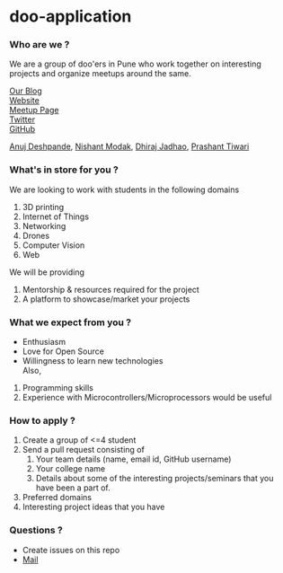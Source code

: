 doo-application
===============

### Who are we ?
We are a group of doo'ers in Pune who work together on interesting
projects and organize meetups around the same.

[Our Blog](http://internetofthings-pune.blogspot.in)  
[Website](http://doothings.in)  
[Meetup Page](www.meetup.com/The-Internet-of-Things/)  
[Twitter](https://twitter.com/doothings)  
[GitHub](https://github.com/doothings)  

[Anuj Deshpande](https://github.com/anujdeshpande),
[Nishant Modak](https://github.com/nishantmodak),
[Dhiraj Jadhao](http://i-arduino.blogspot.in),
[Prashant Tiwari](https://github.com/prashaantt)

### What's in store for you ?
We are looking to work with students in the following domains
   1. 3D printing
   2. Internet of Things
   3. Networking
   4. Drones
   5. Computer Vision
   6. Web

We will be providing
 1. Mentorship & resources required for the project
 2. A platform to showcase/market your projects
	
### What we expect from you ?
* Enthusiasm
* Love for Open Source
* Willingness to learn new technologies  
Also,  
1. Programming skills
2. Experience with Microcontrollers/Microprocessors would be useful

### How to apply ?
1. Create a group of <=4 student
2. Send a pull request consisting of
   1. Your team details (name, email id, GitHub username)
   2. Your college name
   3. Details about some of the interesting projects/seminars that you
      have been a part of.
  4. Preferred domains
  5. Interesting project ideas that you have

### Questions ?

* Create issues on this repo
* [Mail](mailto:info@revealinghour.in)
